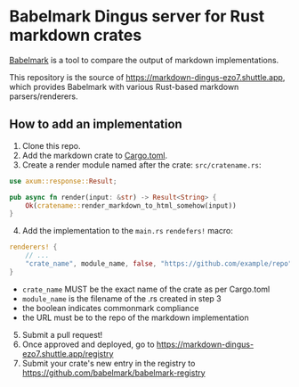 # Babelmark Dingus server for Rust markdown crates

[Babelmark](https://babelmark.github.io/) is a tool to compare the output of markdown implementations.

This repository is the source of <https://markdown-dingus-ezo7.shuttle.app>, which provides Babelmark with various Rust-based markdown parsers/renderers.

## How to add an implementation

1. Clone this repo.
2. Add the markdown crate to [Cargo.toml](./Cargo.toml).
3. Create a render module named after the crate: `src/cratename.rs`:

```rust
use axum::response::Result;

pub async fn render(input: &str) -> Result<String> {
    Ok(cratename::render_markdown_to_html_somehow(input))
}
```

4. Add the implementation to the `main.rs` `rendefers!` macro:

```rust
renderers! {
    // ...
    "crate_name", module_name, false, "https://github.com/example/repo"
}
```

  - `crate_name` MUST be the exact name of the crate as per Cargo.toml
  - `module_name` is the filename of the .rs created in step 3
  - the boolean indicates commonmark compliance
  - the URL must be to the repo of the markdown implementation

5. Submit a pull request!
6. Once approved and deployed, go to <https://markdown-dingus-ezo7.shuttle.app/registry>
7. Submit your crate's new entry in the registry to <https://github.com/babelmark/babelmark-registry>
